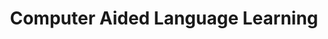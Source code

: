 ---
word: "true"

title: "Computer Aided Language Learning"

categories: ['NLP']

tags: ['computer','aided', 'computer-aided','language','learning']

arwords: 'تعلم اللغات بمساعدة الحاسوب'

arexps: []

enwords: ['Computer Aided Language Learning']

enexps: []

arlexicons: 'س'

enlexicons: ['C']

authors: ['Ruqayya Roshdy']

translators: ['Tarek Oraby']

citations: ['دليل أكسفورد في السانيات الحاسوبية']

sources: ['المنظمة العربية للترجمة']

slug: ""
---